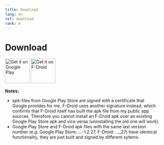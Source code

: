 ```yaml
---
title: Download
lang: en
ref: download
rank: 6
---
```


# Download
<!--- html syntax required here for scaling down the banners -->
[<img src="https://play.google.com/intl/en_us/badges/images/generic/en-play-badge.png"
alt="Get it on Google Play"
height="80">](https://play.google.com/store/apps/details?id=com.github.siggel.coordinatejoker)
[<img src="https://fdroid.gitlab.io/artwork/badge/get-it-on.png"
alt="Get it on F-Droid"
height="80">](https://f-droid.org/packages/com.github.siggel.coordinatejoker/)

**Notes:**
* apk-files from Google Play Store are signed with a certificate that Google provides for me, F-Droid uses another signature instead, which confirms that F-Droid itself has built the apk file from my public app sources. Therefore you cannot install an F-Droid apk over an existing Google Play Store apk and vice versa (uninstalling the old one will work).
* Google Play Store and F-Droid apk files with the same last version number (e.g. Google Play Store: ...-1.2.27, F-Droid: ..._27) have identical functionality, they are just built and signed by different sytems.